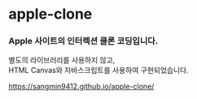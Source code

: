 # apple-clone
### Apple 사이트의 인터렉션 클론 코딩입니다.

별도의 라이브러리를 사용하지 않고,<br>
HTML Canvas와 자바스크립트를 사용하여 구현되었습니다.

https://sangmin9412.github.io/apple-clone/
